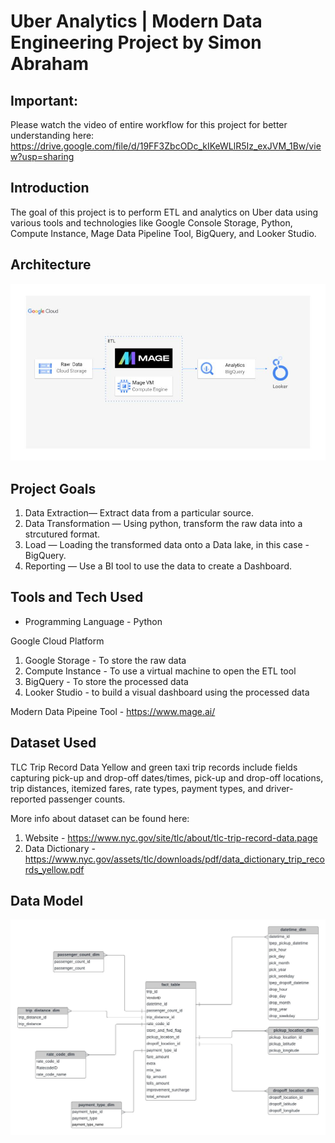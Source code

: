 # Uber Analytics | Modern Data Engineering Project by Simon Abraham

## Important:
Please watch the video of entire workflow for this project for better understanding here: https://drive.google.com/file/d/19FF3ZbcODc_kIKeWLlR5Iz_exJVM_1Bw/view?usp=sharing

## Introduction

The goal of this project is to perform ETL and analytics on Uber data using various tools and technologies like Google Console Storage, Python, Compute Instance, Mage Data Pipeline Tool, BigQuery, and Looker Studio.

## Architecture 
<img src="architecture.jpg">

## Project Goals

1. Data Extraction— Extract data from a particular source.
2. Data Transformation — Using python, transform the raw data into a strcutured format.
3. Load — Loading the transformed data onto a Data lake, in this case - BigQuery.
4. Reporting — Use a BI tool to use the data to create a Dashboard.

## Tools and Tech Used
- Programming Language - Python

Google Cloud Platform
1. Google Storage - To store the raw data
2. Compute Instance - To use a virtual machine to open the ETL tool
3. BigQuery - To store the processed data
4. Looker Studio - to build a visual dashboard using the processed data 

Modern Data Pipeine Tool - https://www.mage.ai/

## Dataset Used
TLC Trip Record Data
Yellow and green taxi trip records include fields capturing pick-up and drop-off dates/times, pick-up and drop-off locations, trip distances, itemized fares, rate types, payment types, and driver-reported passenger counts. 

More info about dataset can be found here:
1. Website - https://www.nyc.gov/site/tlc/about/tlc-trip-record-data.page
2. Data Dictionary - https://www.nyc.gov/assets/tlc/downloads/pdf/data_dictionary_trip_records_yellow.pdf

## Data Model
<img src="data_model.jpeg">
